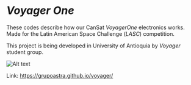 # ***Voyager One***

These codes describe how our CanSat *VoyagerOne* electronics works. Made for the Latin American Space Challenge (*LASC*) competition.

This project is being developed in University of Antioquia by *Voyager* student group.

![Alt text](https://grupoastra.github.io/icons/voyager.png)

Link: https://grupoastra.github.io/voyager/
